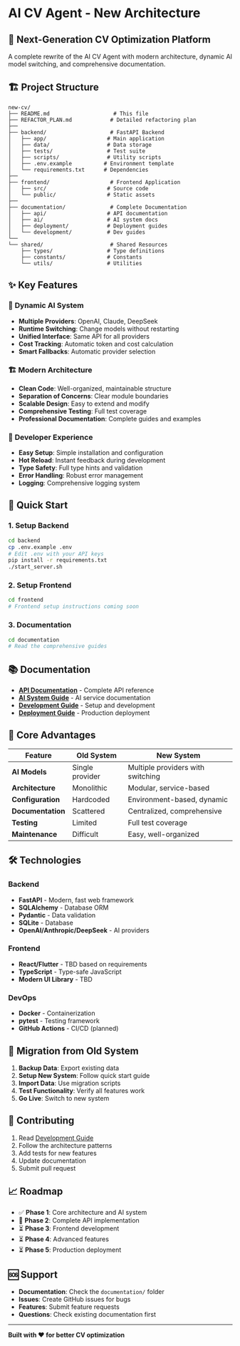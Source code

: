 # AI CV Agent - New Architecture

## 🚀 **Next-Generation CV Optimization Platform**

A complete rewrite of the AI CV Agent with modern architecture, dynamic AI model switching, and comprehensive documentation.

## 🏗️ **Project Structure**

```
new-cv/
├── README.md                    # This file
├── REFACTOR_PLAN.md            # Detailed refactoring plan
├── 
├── backend/                    # FastAPI Backend
│   ├── app/                   # Main application
│   ├── data/                  # Data storage
│   ├── tests/                 # Test suite
│   ├── scripts/               # Utility scripts
│   ├── .env.example          # Environment template
│   └── requirements.txt      # Dependencies
├── 
├── frontend/                   # Frontend Application
│   ├── src/                   # Source code
│   └── public/                # Static assets
├── 
├── documentation/              # Complete Documentation
│   ├── api/                   # API documentation
│   ├── ai/                    # AI system docs
│   ├── deployment/            # Deployment guides
│   └── development/           # Dev guides
└── 
└── shared/                     # Shared Resources
    ├── types/                 # Type definitions
    ├── constants/             # Constants
    └── utils/                 # Utilities
```

## ✨ **Key Features**

### 🤖 **Dynamic AI System**
- **Multiple Providers**: OpenAI, Claude, DeepSeek
- **Runtime Switching**: Change models without restarting
- **Unified Interface**: Same API for all providers
- **Cost Tracking**: Automatic token and cost calculation
- **Smart Fallbacks**: Automatic provider selection

### 🏗️ **Modern Architecture**
- **Clean Code**: Well-organized, maintainable structure
- **Separation of Concerns**: Clear module boundaries
- **Scalable Design**: Easy to extend and modify
- **Comprehensive Testing**: Full test coverage
- **Professional Documentation**: Complete guides and examples

### 🔧 **Developer Experience**
- **Easy Setup**: Simple installation and configuration
- **Hot Reload**: Instant feedback during development  
- **Type Safety**: Full type hints and validation
- **Error Handling**: Robust error management
- **Logging**: Comprehensive logging system

## 🚀 **Quick Start**

### 1. **Setup Backend**
```bash
cd backend
cp .env.example .env
# Edit .env with your API keys
pip install -r requirements.txt
./start_server.sh
```

### 2. **Setup Frontend** 
```bash
cd frontend
# Frontend setup instructions coming soon
```

### 3. **Documentation**
```bash
cd documentation
# Read the comprehensive guides
```

## 📚 **Documentation**

- **[API Documentation](./documentation/api/README.md)** - Complete API reference
- **[AI System Guide](./documentation/ai/README.md)** - AI service documentation  
- **[Development Guide](./documentation/development/README.md)** - Setup and development
- **[Deployment Guide](./documentation/deployment/README.md)** - Production deployment

## 🎯 **Core Advantages**

| Feature | Old System | New System |
|---------|------------|------------|
| **AI Models** | Single provider | Multiple providers with switching |
| **Architecture** | Monolithic | Modular, service-based |
| **Configuration** | Hardcoded | Environment-based, dynamic |
| **Documentation** | Scattered | Centralized, comprehensive |
| **Testing** | Limited | Full test coverage |
| **Maintenance** | Difficult | Easy, well-organized |

## 🛠️ **Technologies**

### **Backend**
- **FastAPI** - Modern, fast web framework
- **SQLAlchemy** - Database ORM
- **Pydantic** - Data validation
- **SQLite** - Database
- **OpenAI/Anthropic/DeepSeek** - AI providers

### **Frontend**
- **React/Flutter** - TBD based on requirements
- **TypeScript** - Type-safe JavaScript
- **Modern UI Library** - TBD

### **DevOps**
- **Docker** - Containerization
- **pytest** - Testing framework
- **GitHub Actions** - CI/CD (planned)

## 🔄 **Migration from Old System**

1. **Backup Data**: Export existing data
2. **Setup New System**: Follow quick start guide
3. **Import Data**: Use migration scripts
4. **Test Functionality**: Verify all features work
5. **Go Live**: Switch to new system

## 🤝 **Contributing**

1. Read [Development Guide](./documentation/development/setup.md)
2. Follow the architecture patterns
3. Add tests for new features
4. Update documentation
5. Submit pull request

## 📈 **Roadmap**

- ✅ **Phase 1**: Core architecture and AI system
- 🔄 **Phase 2**: Complete API implementation  
- ⏳ **Phase 3**: Frontend development
- ⏳ **Phase 4**: Advanced features
- ⏳ **Phase 5**: Production deployment

## 🆘 **Support**

- **Documentation**: Check the `documentation/` folder
- **Issues**: Create GitHub issues for bugs
- **Features**: Submit feature requests
- **Questions**: Check existing documentation first

---

**Built with ❤️ for better CV optimization**
